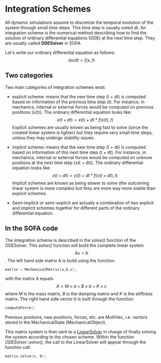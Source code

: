 Integration Schemes
===================

All dynamic simulations assume to discretize the temporal evolution of the system through small time steps. This time step is usually noted *dt*.  An integration scheme is the numerical method describing how to find the solution of ordinary differential equations (ODE) at the next time step. They are usually called **ODESolver** in SOFA.

Let's write our ordinary differential equation as follows:
$$dx/dt = f(x,t)$$


Two categories
--------------

Two main categories of integration schemes exist:

  * explicit scheme: means that the new time step (t + dt) is computed based on information of the previous time step (t). For instance, in mechanics, internal or external forces would be computed on previous positions (x(t)). The ordinary differential equation looks like:
  $$x(t+dt) = x(t) + dt * f( x(t) , t)$$
  Explicit schemes are usually known as being fast to solve (since the created linear system is lighter) but they require very small time steps, unless they may undergo stability issues.

  * implicit scheme: means that the new time step (t + dt) is computed based on information of this next time step (t + dt). For instance, in mechanics, internal or external forces would be computed on unknow positions at the next time step (x(t + dt)). The ordinary differential equation looks like:
  $$x(t+dt) = x(t) + dt * f( x(t+dt) , t)$$
  Implicit schemes are known as being slower to solve (the outcoming linear system is more complex) but they are more way more stable than explicit schemes.

  * Semi-implicit or semi-explicit are actually a combination of two explicit and implicit schemes together for different parts of the ordinary differential equation.


In the SOFA code
----------------

The integration scheme is described in the *solve()* function of the ODESolver. This *solve()* function will build the complete linear system $$Ax=b$$. The left hand side matrix A is build using the function:
``` cpp
matrix = MechanicalMatrix(a,b,c);
```
with the matrix A equals $$A=M \times a + B \times b + K \times c$$ where *M* is the mass matrix, *B* is the damping matrix and *K* is the stiffness matrix. The right hand side vector *b* is built through the function:
``` cpp
computeForce()
```
Previous positions, new positions, forces, etc. are MultiVec, i.e. vectors stored in the MechanicalState (MechanicalObject).

This matrix system is then sent to a [LinearSolver](https://www.sofa-framework.org/community/doc/main-principles/system-resolution/linear-solvers/) in charge of finally solving the system according to the chosen scheme. Within the function *ODESolver::solve()*, the call to the LinearSolver will appear through the function call:

``` cpp
matrix.solve(x, b);
```
